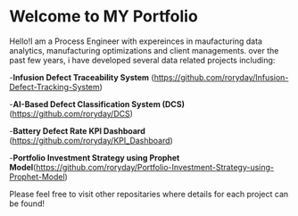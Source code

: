 # Welcome to MY Portfolio
Hello!I am a Process Engineer with expereinces in maufacturing data analytics, manufacturing optimizations and client managements.
over the past few years, i have developed several data related projects including:


-**Infusion Defect Traceability System** (https://github.com/roryday/Infusion-Defect-Tracking-System)

-**AI-Based Defect Classification System (DCS)** (https://github.com/roryday/DCS)

-**Battery Defect Rate KPI Dashboard** (https://github.com/roryday/KPI_Dashboard)

-**Portfolio Investment Strategy using Prophet Model**(https://github.com/roryday/Portfolio-Investment-Strategy-using-Prophet-Model)


Please feel free to visit other repositaries where details for each project can be found! 
